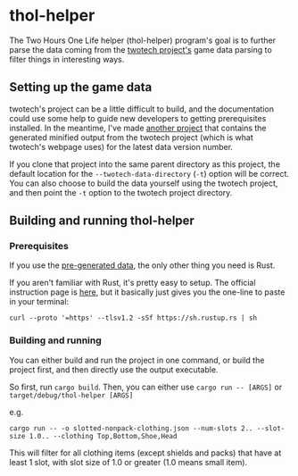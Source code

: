 # thol-helper
The Two Hours One Life helper (thol-helper) program's goal is to further parse the data coming from the [twotech project's](https://github.com/twohoursonelife/twotech) game data parsing to filter things in interesting ways.

## Setting up the game data
twotech's project can be a little difficult to build, and the documentation could use some help to guide new developers to getting prerequisites installed. In the meantime, I've made [another project](https://github.com/mtklass/TwoTech-ProcessOutput) that contains the generated minified output from the twotech project (which is what twotech's webpage uses) for the latest data version number.

If you clone that project into the same parent directory as this project, the default location for the `--twotech-data-directory` (`-t`) option will be correct. You can also choose to build the data yourself using the twotech project, and then point the `-t` option to the twotech project directory.

## Building and running thol-helper
### Prerequisites
If you use the [pre-generated data](https://github.com/mtklass/TwoTech-ProcessOutput), the only other thing you need is Rust.

If you aren't familiar with Rust, it's pretty easy to setup. The official instruction page is [here](https://www.rust-lang.org/tools/install), but it basically just gives you the one-line to paste in your terminal:
```
curl --proto '=https' --tlsv1.2 -sSf https://sh.rustup.rs | sh
```

### Building and running
You can either build and run the project in one command, or build the project first, and then directly use the output executable.

So first, run `cargo build`. Then, you can either use `cargo run -- [ARGS]` or `target/debug/thol-helper [ARGS]`

e.g.
```
cargo run -- -o slotted-nonpack-clothing.json --num-slots 2.. --slot-size 1.0.. --clothing Top,Bottom,Shoe,Head
```
This will filter for all clothing items (except shields and packs) that have at least 1 slot, with slot size of 1.0 or greater (1.0 means small item).
